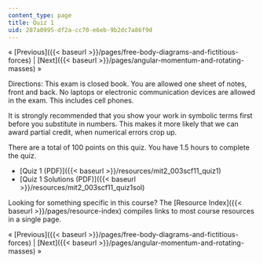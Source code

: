 ```yaml
---
content_type: page
title: Quiz 1
uid: 287a0995-df2a-cc70-e6eb-9b2dc7a86f9d
---
```


« [Previous]({{< baseurl >}}/pages/free-body-diagrams-and-fictitious-forces) | [Next]({{< baseurl >}}/pages/angular-momentum-and-rotating-masses) »

Directions: This exam is closed book. You are allowed one sheet of notes, front and back. No laptops or electronic communication devices are allowed in the exam. This includes cell phones.

It is strongly recommended that you show your work in symbolic terms first before you substitute in numbers. This makes it more likely that we can award partial credit, when numerical errors crop up.

There are a total of 100 points on this quiz. You have 1.5 hours to complete the quiz.

*   [Quiz 1 (PDF)]({{< baseurl >}}/resources/mit2_003scf11_quiz1)
*   [Quiz 1 Solutions (PDF)]({{< baseurl >}}/resources/mit2_003scf11_quiz1sol)

Looking for something specific in this course? The [Resource Index]({{< baseurl >}}/pages/resource-index) compiles links to most course resources in a single page.

« [Previous]({{< baseurl >}}/pages/free-body-diagrams-and-fictitious-forces) | [Next]({{< baseurl >}}/pages/angular-momentum-and-rotating-masses) »
